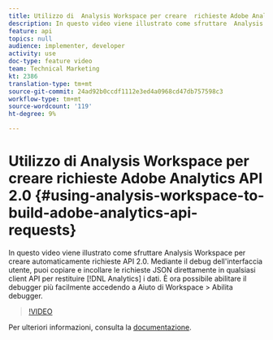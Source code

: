 ```yaml
---
title: Utilizzo di  Analysis Workspace per creare  richieste Adobe Analytics API 2.0
description: In questo video viene illustrato come sfruttare  Analysis Workspace per creare automaticamente richieste API 2.0. Mediante il debug dell'interfaccia utente, puoi copiare e incollare le richieste JSON direttamente in qualsiasi client API per restituire i dati di Analytics.
feature: api
topics: null
audience: implementer, developer
activity: use
doc-type: feature video
team: Technical Marketing
kt: 2386
translation-type: tm+mt
source-git-commit: 24ad92b0ccdf1112e3ed4a0968cd47db757598c3
workflow-type: tm+mt
source-wordcount: '119'
ht-degree: 9%

---
```



# Utilizzo di  Analysis Workspace per creare  richieste Adobe Analytics API 2.0 {#using-analysis-workspace-to-build-adobe-analytics-api-requests}

In questo video viene illustrato come sfruttare  Analysis Workspace per creare automaticamente richieste API 2.0. Mediante il debug dell&#39;interfaccia utente, puoi copiare e incollare le richieste JSON direttamente in qualsiasi client API per restituire [!DNL Analytics] i dati. È ora possibile abilitare il debugger più facilmente accedendo a Aiuto di Workspace > Abilita debugger.

>[!VIDEO](https://video.tv.adobe.com/v/25890/?quality=12)

Per ulteriori informazioni, consulta la [documentazione](https://www.adobe.io/apis/experiencecloud/analytics/docs.html#!AdobeDocs/analytics-2.0-apis/master/reporting-tricks.md).
